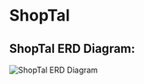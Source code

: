 # ShopTal

## ShopTal ERD Diagram:

![ShopTal ERD Diagram](https://i.ibb.co/MgftMVR/Shop-Tal-Diagram-drawio.png)
